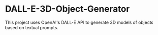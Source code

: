 # DALL-E-3D-Object-Generator
This project uses OpenAI's DALL-E API to generate 3D models of objects based on textual prompts.
